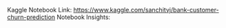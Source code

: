 Kaggle Notebook Link: https://www.kaggle.com/sanchitvj/bank-customer-churn-prediction
Notebook Insights:
